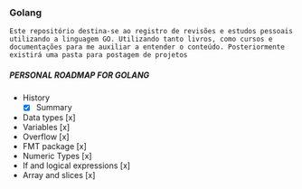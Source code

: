 ### Golang

`Este repositório destina-se ao registro de revisões e estudos pessoais utilizando a linguagem GO. Utilizando tanto livros, como cursos e documentações para me auxiliar a entender o conteúdo. Posteriormente existirá uma pasta para postagem de projetos`

##### PERSONAL ROADMAP FOR GOLANG

- History
  - [x] Summary
- Data types [x]
- Variables [x]
- Overflow [x]
- FMT package [x]
- Numeric Types [x]
- If and logical expressions [x]
- Array and slices [x]

